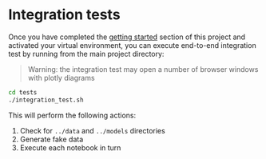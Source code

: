 # Integration tests

Once you have completed the [getting started](../README.md#getting-started) section of this project and activated your virtual environment, you can execute end-to-end integration test by running from the main project directory:

> Warning: the integration test may open a number of browser windows with plotly diagrams

```bash
cd tests
./integration_test.sh
```

This will perform the following actions:

1. Check for `../data` and `../models` directories
2. Generate fake data
3. Execute each notebook in turn
